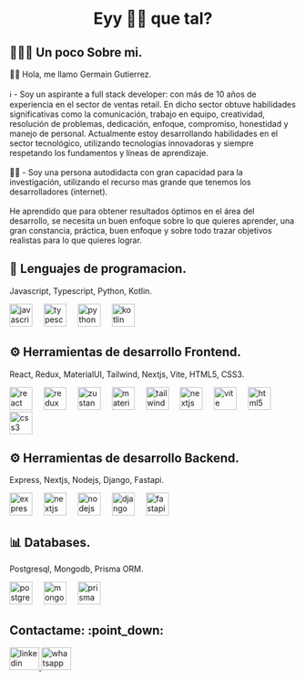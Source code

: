  <h1 align="Center"> Eyy 👋🏼 que tal? </h1>

<h2 align="left">🙋🏻‍♂️ Un poco Sobre mi.</h2>

<p align="left">👋🏼 Hola, me llamo Germain Gutierrez.<br><br> ℹ️ - Soy un aspirante a full stack developer: con más de 10 años de experiencia en el sector de ventas retail. En dicho sector obtuve habilidades significativas como la comunicación, trabajo en equipo, creatividad, resolución de problemas, dedicación, enfoque, compromiso, honestidad y manejo de personal. Actualmente estoy desarrollando habilidades en el sector tecnológico, utilizando tecnologías innovadoras y siempre respetando los fundamentos y líneas de aprendizaje.<br><br> 💪🏼 - Soy una persona autodidacta con gran capacidad para la investigación, utilizando el recurso mas grande que tenemos los desarrolladores (internet). <br><br> He aprendido que para obtener resultados óptimos en el área del desarrollo, se necesita un buen enfoque sobre lo que quieres aprender, una gran constancia, práctica, buen enfoque y sobre todo trazar objetivos realistas para lo que quieres lograr.</p>



<div align="left">
<h2 align="left">📖 Lenguajes de programacion.</h2>
  <p>Javascript, Typescript, Python, Kotlin.</p>
 <img src="https://cdn.jsdelivr.net/gh/devicons/devicon/icons/javascript/javascript-original.svg" height="40" alt="javascript logo"  />
 <img width="12" />
 <img src="https://cdn.jsdelivr.net/gh/devicons/devicon/icons/typescript/typescript-original.svg" height="40" alt="typescript logo"  />
 <img width="12" />
 <img src="https://cdn.freebiesupply.com/logos/large/2x/python-5-logo-png-transparent.png" height="40" alt="python logo"  />
 <img width="12" />
 <img src="https://upload.wikimedia.org/wikipedia/commons/7/74/Kotlin_Icon.png" height="40" alt="kotlin logo"  />
 <img width="12" />
 
</div>



<div align="left">
<h2 align="left">⚙ Herramientas de desarrollo Frontend.</h2>

 
 <p>React, Redux, MaterialUI, Tailwind, Nextjs, Vite, HTML5, CSS3.</p>
<img src="https://cdn.jsdelivr.net/gh/devicons/devicon/icons/react/react-original.svg" height="40" alt="react logo"  />
<img width="12" />
<img src="https://cdn.simpleicons.org/redux/764ABC" height="40" alt="redux logo"  />
<img width="12" />
<img src="https://repository-images.githubusercontent.com/180328715/fca49300-e7f1-11ea-9f51-cfd949b31560" height="40" alt="zustand logo"  />
<img width="12" />
<img src="https://cdn.jsdelivr.net/gh/devicons/devicon/icons/materialui/materialui-original.svg" height="40" alt="materialui logo"  />
<img width="12" />
<img src="https://cdn.jsdelivr.net/gh/devicons/devicon/icons/tailwindcss/tailwindcss-original-wordmark.svg" height="40" alt="tailwindcss logo"  />
<img width="12" />
<img src="https://cdn.worldvectorlogo.com/logos/next-js.svg" height="40" alt="nextjs logo"  />
<img width="12" />
<img src="https://img.jsdelivr.com/github.com/vitejs.png" height="40" alt="vite logo"  />
<img width="12" />
<img src="https://upload.wikimedia.org/wikipedia/commons/thumb/6/61/HTML5_logo_and_wordmark.svg/512px-HTML5_logo_and_wordmark.svg.png" height="40" alt="html5 logo"  />
<img width="12" />
<img src="https://upload.wikimedia.org/wikipedia/commons/thumb/6/62/CSS3_logo.svg/800px-CSS3_logo.svg.png" height="40" alt="css3 logo"  />

  </div>


<div align="left">
<h2 align="left">⚙ Herramientas de desarrollo Backend.</h2>
<p>Express, Nextjs, Nodejs, Django, Fastapi.</p>
<img src="https://adware-technologies.s3.amazonaws.com/uploads/technology/thumbnail/20/express-js.png" height="40" alt="express logo"  />
<img width="12" />
<img src="https://cdn.worldvectorlogo.com/logos/next-js.svg" height="40" alt="nextjs logo"  />
<img width="12" />
<img src="https://cdn.jsdelivr.net/gh/devicons/devicon/icons/nodejs/nodejs-original.svg" height="40" alt="nodejs logo"  />
<img width="12" />
<img src="https://1000marcas.net/wp-content/uploads/2021/06/Django-Logo.png" height="40" alt="django logo"  />
<img width="12" />
<img src="https://cdn.worldvectorlogo.com/logos/fastapi.svg" height="40" alt="fastapi logo"  />
</div>


<div align="left">
<h2 align="left">📊 Databases.</h2>
<p>Postgresql, Mongodb, Prisma ORM.</p>
<img src="https://cdn.jsdelivr.net/gh/devicons/devicon/icons/postgresql/postgresql-original.svg" height="40" alt="postgresql logo"  />
<img width="12" />
<img src="https://upload.wikimedia.org/wikipedia/commons/thumb/9/93/MongoDB_Logo.svg/1280px-MongoDB_Logo.svg.png" height="40" alt="mongodb logo"  />
<img width="12" />
<img src="https://cdn.worldvectorlogo.com/logos/prisma-2.svg" height="40" alt="prisma logo"  />
</div>



</div>

<div align="left">
<h2 align="left">Contactame: :point_down: </h2>
  <a href="https://www.linkedin.com/in/gergg90/" target="_blank">
    <img src="https://raw.githubusercontent.com/maurodesouza/profile-readme-generator/master/src/assets/icons/social/linkedin/default.svg" width="52" height="40" alt="linkedin logo"  />
  </a>
  
  <a href="https://api.whatsapp.com/send/?phone=584125604696" target="_blank">
    <img src="https://raw.githubusercontent.com/maurodesouza/profile-readme-generator/master/src/assets/icons/social/whatsapp/default.svg" width="52" height="40" alt="whatsapp logo"  />
  </a>


</div>


<!--
**gergg90/gergg90** is a ✨ _special_ ✨ repository because its `README.md` (this file) appears on your GitHub profile.

Here are some ideas to get you started:

- 🔭 I’m currently working on ...
- 🌱 I’m currently learning ...
- 👯 I’m looking to collaborate on ...
- 🤔 I’m looking for help with ...
- 💬 Ask me about ...
- 📫 How to reach me: ...
- 😄 Pronouns: ...
- ⚡ Fun fact: ...
-->

